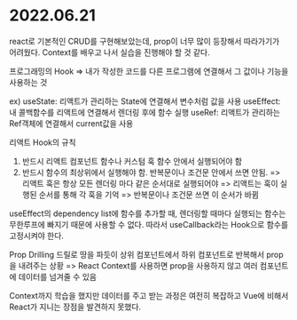 # 2022.06.21

react로 기본적인 CRUD를 구현해보았는데, prop이 너무 많이 등장해서 따라가기가 어려웠다. Context를 배우고 나서 실습을 진행해야 할 것 같다.

프로그래밍의 Hook
=> 내가 작성한 코드를 다른 프로그램에 연결해서 그 값이나 기능을 사용하는 것

ex)
useState: 리액트가 관리하는 State에 연결해서 변수처럼 값을 사용
useEffect: 내 콜백함수를 리액트에 연결해서 렌더링 후에 함수 실행
useRef: 리액트가 관리하는 Ref객체에 연결해서 current값을 사용

리액트 Hook의 규칙
1. 반드시 리액트 컴포넌트 함수나 커스텀 훅 함수 안에서 실행되어야 함
2. 반드시 함수의 최상위에서 실행해야 함. 반복문이나 조건문 안에서 쓰면 안됨.
=> 리액트 훅은 항상 모든 렌더링 마다 같은 순서대로 실행되어야
=> 리액트는 훅이 실행된 순서를 통해 각 훅을 기억
=> 반복문이나 조건문 쓰면 이 순서가 바뀜

useEffect의 dependency list에 함수를 추가할 때, 렌더링할 때마다 실행되는 함수는 무한루프에 빠지기 때문에 사용할 수 없다. 따라서 useCallback라는 Hook으로 함수를 고정시켜야 한다.

Prop Drilling
드릴로 땅을 파듯이 상위 컴포넌트에서 하위 컴포넌트로 반복해서 prop을 내려주는 상황
=> React Context를 사용하면 prop을 사용하지 않고 여러 컴포넌트에 데이터를 넘겨줄 수 있음



Context까지 학습을 했지만 데이터를 주고 받는 과정은 여전히 복잡하고 Vue에 비해서 React가 지니는 장점을 발견하지 못했다.